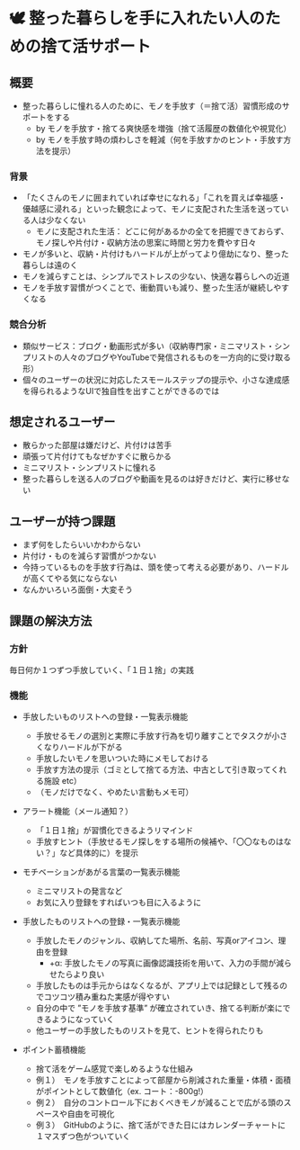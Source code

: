 # 🕊️ 整った暮らしを手に入れたい人のための捨て活サポート

## 概要
- 整った暮らしに憧れる人のために、モノを手放す（＝捨て活）習慣形成のサポートをする
  - by モノを手放す・捨てる爽快感を増強（捨て活履歴の数値化や視覚化）
  - by モノを手放す時の煩わしさを軽減（何を手放すかのヒント・手放す方法を提示）

### 背景
- 「たくさんのモノに囲まれていれば幸せになれる」「これを買えば幸福感・優越感に浸れる」といった観念によって、モノに支配された生活を送っている人は少なくない
  - モノに支配された生活： どこに何があるかの全てを把握できておらず、モノ探しや片付け・収納方法の思案に時間と労力を費やす日々
- モノが多いと、収納・片付けもハードルが上がってより億劫になり、整った暮らしは遠のく
- モノを減らすことは、シンプルでストレスの少ない、快適な暮らしへの近道
- モノを手放す習慣がつくことで、衝動買いも減り、整った生活が継続しやすくなる

### 競合分析
- 類似サービス：ブログ・動画形式が多い（収納専門家・ミニマリスト・シンプリストの人々のブログやYouTubeで発信されるものを一方向的に受け取る形）
- 個々のユーザーの状況に対応したスモールステップの提示や、小さな達成感を得られるようなUIで独自性を出すことができるのでは

## 想定されるユーザー
- 散らかった部屋は嫌だけど、片付けは苦手
- 頑張って片付けてもなぜかすぐに散らかる
- ミニマリスト・シンプリストに憧れる
- 整った暮らしを送る人のブログや動画を見るのは好きだけど、実行に移せない

## ユーザーが持つ課題
- まず何をしたらいいかわからない
- 片付け・ものを減らす習慣がつかない
- 今持っているものを手放す行為は、頭を使って考える必要があり、ハードルが高くてやる気にならない
- なんかいろいろ面倒・大変そう

## 課題の解決方法

### 方針
毎日何か１つずつ手放していく、「１日１捨」の実践

### 機能
- 手放したいものリストへの登録・一覧表示機能
  - 手放せるモノの選別と実際に手放す行為を切り離すことでタスクが小さくなりハードルが下がる
  - 手放したいモノを思いついた時にメモしておける
  - 手放す方法の提示（ゴミとして捨てる方法、中古として引き取ってくれる施設 etc）
  - （モノだけでなく、やめたい言動もメモ可）
  
- アラート機能（メール通知？）
  - 「１日１捨」が習慣化できるようリマインド  
  - 手放すヒント（手放せるモノ探しをする場所の候補や、「〇〇なものはない？」など具体的に）を提示

- モチベーションがあがる言葉の一覧表示機能
  - ミニマリストの発言など
  - お気に入り登録をすればいつも目に入るように

- 手放したものリストへの登録・一覧表示機能
  - 手放したモノのジャンル、収納してた場所、名前、写真orアイコン、理由を登録
    - +α: 手放したモノの写真に画像認識技術を用いて、入力の手間が減らせたらより良い 
  - 手放したものは手元からはなくなるが、アプリ上では記録として残るのでコツコツ積み重ねた実感が得やすい
  - 自分の中で ”モノを手放す基準” が確立されていき、捨てる判断が楽にできるようになっていく
  - 他ユーザーの手放したものリストを見て、ヒントを得られたりも

- ポイント蓄積機能
  - 捨て活をゲーム感覚で楽しめるような仕組み
  - 例１）　モノを手放すことによって部屋から削減された重量・体積・面積がポイントとして数値化（ex. コート：-800g!） 
  - 例２）　自分のコントロール下におくべきモノが減ることで広がる頭のスペースや自由を可視化
  - 例３）　GitHubのように、捨て活ができた日にはカレンダーチャートに１マスずつ色がついていく
